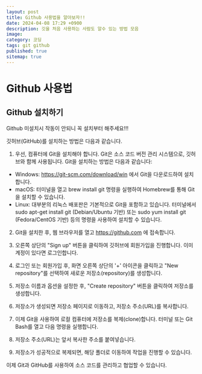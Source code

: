 ```yaml
---
layout: post
title: Github 사용법을 알아보자!!
date: 2024-04-08 17:29 +0900
description: 깃을 처음 사용하는 사람도 알수 있는 방법 모음
image: 
category: 코딩
tags: git github
published: true
sitemap: true
---
```


# Github 사용법

## Github 설치하기
Github 미설치시 작동이 안되니 꼭 설치부터 해주세요!!!

깃허브(GitHub)를 설치하는 방법은 다음과 같습니다.

1. 우선, 컴퓨터에 Git을 설치해야 합니다. Git은 소스 코드 버전 관리 시스템으로, 깃허브와 함께 사용됩니다. Git을 설치하는 방법은 다음과 같습니다:

- Windows: https://git-scm.com/download/win 에서 Git을 다운로드하여 설치합니다.
- macOS: 터미널을 열고 brew install git 명령을 실행하여 Homebrew를 통해 Git을 설치할 수 있습니다.
- Linux: 대부분의 리눅스 배포판은 기본적으로 Git을 포함하고 있습니다. 터미널에서 sudo apt-get install git (Debian/Ubuntu 기반) 또는 sudo yum install git (Fedora/CentOS 기반) 등의 명령을 사용하여 설치할 수 있습니다.

2. Git을 설치한 후, 웹 브라우저를 열고 https://github.com 에 접속합니다.

3. 오른쪽 상단의 "Sign up" 버튼을 클릭하여 깃허브에 회원가입을 진행합니다. 이미 계정이 있다면 로그인합니다.

4. 로그인 또는 회원가입 후, 화면 오른쪽 상단의 '+' 아이콘을 클릭하고 "New repository"를 선택하여 새로운 저장소(repository)를 생성합니다.

5. 저장소 이름과 옵션을 설정한 후, "Create repository" 버튼을 클릭하여 저장소를 생성합니다.

6. 저장소가 생성되면 저장소 페이지로 이동하고, 저장소 주소(URL)를 복사합니다.

7. 이제 Git을 사용하여 로컬 컴퓨터에 저장소를 복제(clone)합니다. 터미널 또는 Git Bash를 열고 다음 명령을 실행합니다.

8. 저장소 주소(URL)는 앞서 복사한 주소를 붙여넣습니다.

9. 저장소가 성공적으로 복제되면, 해당 폴더로 이동하여 작업을 진행할 수 있습니다.

이제 Git과 GitHub를 사용하여 소스 코드를 관리하고 협업할 수 있습니다.








